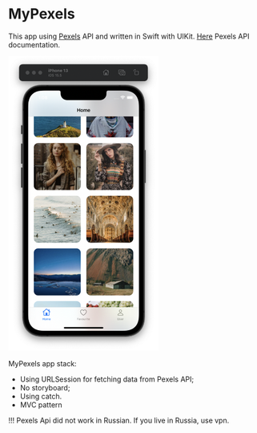 # MyPexels
This app using [Pexels](https://www.pexels.com/ru-ru/) API and written in Swift with UIKit. [Here](https://www.pexels.com/ru-ru/api/documentation/) Pexels API documentation.

<img src="https://github.com/ArtemPavlov72/Screenshots/blob/main/Pexels%20main%20page.png?raw=true" width="300">

MyPexels app staсk:
- Using URLSession for fetching data from Pexels API;
- No storyboard;
- Using catch.
- MVC pattern

!!! Pexels Api did not work in Russian. If you live in Russia, use vpn.
